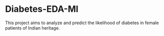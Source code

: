 # Diabetes-EDA-Ml
This project aims to analyze and predict the likelihood of diabetes in female patients of Indian heritage.
